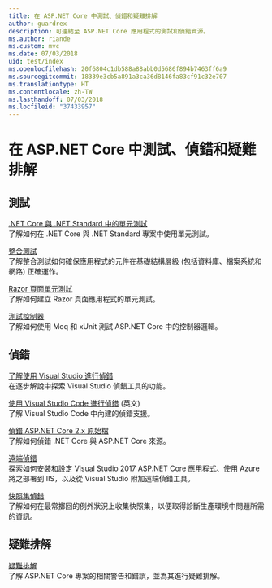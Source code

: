 ```yaml
---
title: 在 ASP.NET Core 中測試、偵錯和疑難排解
author: guardrex
description: 可連結至 ASP.NET Core 應用程式的測試和偵錯資源。
ms.author: riande
ms.custom: mvc
ms.date: 07/03/2018
uid: test/index
ms.openlocfilehash: 20f6804c1db588a88abb0d5686f894b7463ff6a9
ms.sourcegitcommit: 18339e3cb5a891a3ca36d8146fa83cf91c32e707
ms.translationtype: HT
ms.contentlocale: zh-TW
ms.lasthandoff: 07/03/2018
ms.locfileid: "37433957"
---
```

# <a name="test-debug-and-troubleshoot-in-aspnet-core"></a>在 ASP.NET Core 中測試、偵錯和疑難排解

## <a name="test"></a>測試

[.NET Core 與 .NET Standard 中的單元測試](/dotnet/articles/core/testing/)  
了解如何在 .NET Core 與 .NET Standard 專案中使用單元測試。

[整合測試](xref:test/integration-tests)  
了解整合測試如何確保應用程式的元件在基礎結構層級 (包括資料庫、檔案系統和網路) 正確運作。

[Razor 頁面單元測試](xref:test/razor-pages-tests)  
了解如何建立 Razor 頁面應用程式的單元測試。

[測試控制器](xref:mvc/controllers/testing)  
了解如何使用 Moq 和 xUnit 測試 ASP.NET Core 中的控制器邏輯。

## <a name="debug"></a>偵錯

[了解使用 Visual Studio 進行偵錯](/visualstudio/debugger/getting-started-with-the-debugger)  
在逐步解說中探索 Visual Studio 偵錯工具的功能。

[使用 Visual Studio Code 進行偵錯](https://code.visualstudio.com/docs/editor/debugging) \(英文\)  
了解 Visual Studio Code 中內建的偵錯支援。

[偵錯 ASP.NET Core 2.x 原始檔](https://github.com/aspnet/Docs/issues/4155)  
了解如何偵錯 .NET Core 與 ASP.NET Core 來源。

[遠端偵錯](/visualstudio/debugger/remote-debugging-azure)  
探索如何安裝和設定 Visual Studio 2017 ASP.NET Core 應用程式、使用 Azure 將之部署到 IIS，以及從 Visual Studio 附加遠端偵錯工具。

[快照集偵錯](/azure/application-insights/app-insights-snapshot-debugger)  
了解如何在最常擲回的例外狀況上收集快照集，以便取得診斷生產環境中問題所需的資訊。

## <a name="troubleshoot"></a>疑難排解

[疑難排解](xref:test/troubleshoot)  
了解 ASP.NET Core 專案的相關警告和錯誤，並為其進行疑難排解。
